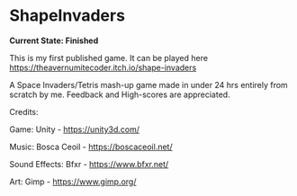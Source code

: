 # ShapeInvaders
**Current State: Finished**

This is my first published game. It can be played here https://theavernumitecoder.itch.io/shape-invaders

A Space Invaders/Tetris mash-up game made in under 24 hrs entirely from scratch by me. Feedback and High-scores are appreciated.

Credits:

Game: Unity - https://unity3d.com/

Music: Bosca Ceoil - https://boscaceoil.net/

Sound Effects: Bfxr - https://www.bfxr.net/

Art: Gimp - https://www.gimp.org/

